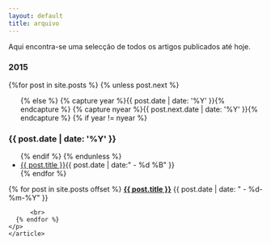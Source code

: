 ```yaml
---
layout: default
title: arquivo
---
```

Aqui encontra-se uma selecção de todos os artigos publicados até hoje.

<section id="archive">
                    <h3>2015</h3>
                                    {%for post in site.posts %}
                                    {% unless post.next %}
                    <ul class="this">
                        {% else %}
                        {% capture year %}{{ post.date | date: '%Y' }}{% endcapture %}
                        {% capture nyear %}{{ post.next.date | date: '%Y' }}{% endcapture %}
                        {% if year != nyear %}
                    </ul>
                    <h3>{{ post.date | date: '%Y' }}</h3>
                    <ul class="past">
                        {% endif %}
                        {% endunless %}
                    <li><a href="{{ post.url }}">{{ post.title }}</a><time>{{ post.date | date:" - %d %B" }}</time></li>
                    {% endfor %}
                    </ul>
</section> 


<div class="hfeed">
	<article class="hentry entry">
	  <p>{% for post in site.posts offset %}
          <strong><a href="{{ post.url }}">{{ post.title }}</a></strong>
	      <time datetime="{{ post.date | xmlschema }}">{{ post.date | date: " - %d-%m-%Y" }}</time>
	      
	      <br>
	  {% endfor %}
	</p>
	</article>
</div>